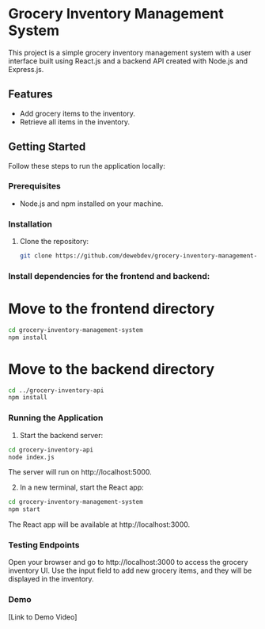 # Grocery Inventory Management System

This project is a simple grocery inventory management system with a user interface built using React.js and a backend API created with Node.js and Express.js.

## Features

- Add grocery items to the inventory.
- Retrieve all items in the inventory.

## Getting Started

Follow these steps to run the application locally:

### Prerequisites

- Node.js and npm installed on your machine.

### Installation

1. Clone the repository:

   ```bash
   git clone https://github.com/dewebdev/grocery-inventory-management-system.git
   ```

### Install dependencies for the frontend and backend:

# Move to the frontend directory

 ```bash
cd grocery-inventory-management-system
npm install
 ```

# Move to the backend directory

 ```bash
cd ../grocery-inventory-api
npm install
 ```

### Running the Application

1. Start the backend server:

 ```bash
cd grocery-inventory-api
node index.js
 ```

The server will run on http://localhost:5000.

2. In a new terminal, start the React app:

 ```bash
cd grocery-inventory-management-system
npm start
 ```

The React app will be available at http://localhost:3000.

### Testing Endpoints

Open your browser and go to http://localhost:3000 to access the grocery inventory UI.
Use the input field to add new grocery items, and they will be displayed in the inventory.

### Demo

[Link to Demo Video]
